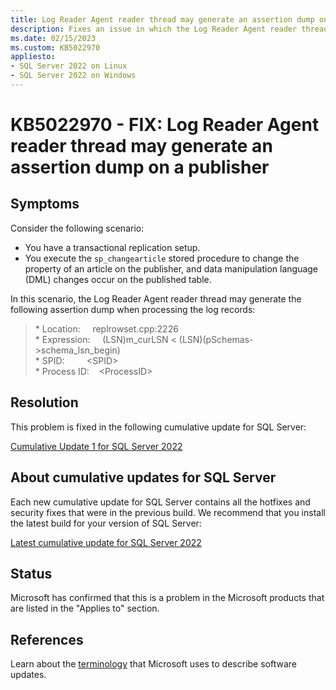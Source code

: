 ```yaml
---
title: Log Reader Agent reader thread may generate an assertion dump on a publisher
description: Fixes an issue in which the Log Reader Agent reader thread generates an assertion dump on a publisher.
ms.date: 02/15/2023
ms.custom: KB5022970
appliesto:
- SQL Server 2022 on Linux
- SQL Server 2022 on Windows
---
```

# KB5022970 - FIX: Log Reader Agent reader thread may generate an assertion dump on a publisher

## Symptoms

Consider the following scenario:

- You have a transactional replication setup.
- You execute the `sp_changearticle` stored procedure to change the property of an article on the publisher, and data manipulation language (DML) changes occur on the published table.

In this scenario, the Log Reader Agent reader thread may generate the following assertion dump when processing the log records:

>\* Location:&nbsp;&nbsp;&nbsp;&nbsp;&nbsp;replrowset.cpp:2226</br>
\* Expression:&nbsp;&nbsp;&nbsp;&nbsp;&nbsp;(LSN)m_curLSN < (LSN)(pSchemas->schema_lsn_begin)</br>
\* SPID:&nbsp;&nbsp;&nbsp;&nbsp;&nbsp;&nbsp;&nbsp;&nbsp;&nbsp;\<SPID></br>
\* Process ID:&nbsp;&nbsp;&nbsp;&nbsp;\<ProcessID>

## Resolution

This problem is fixed in the following cumulative update for SQL Server:

[Cumulative Update 1 for SQL Server 2022](cumulativeupdate1.md)

## About cumulative updates for SQL Server

Each new cumulative update for SQL Server contains all the hotfixes and security fixes that were in the previous build. We recommend that you install the latest build for your version of SQL Server:

[Latest cumulative update for SQL Server 2022](build-versions.md)

## Status

Microsoft has confirmed that this is a problem in the Microsoft products that are listed in the "Applies to" section.

## References

Learn about the [terminology](../../../windows-client/deployment/standard-terminology-software-updates.md) that Microsoft uses to describe software updates.

